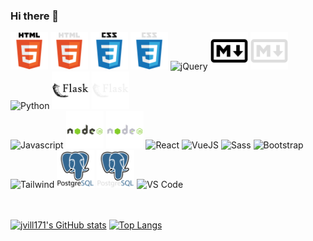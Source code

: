 ### Hi there 👋

<!--
**jvill171/jvill171** is a ✨ _special_ ✨ repository because its `README.md` (this file) appears on your GitHub profile.

Here are some ideas to get you started:

- 🔭 I’m currently working on ...
- 🌱 I’m currently learning ...
- 👯 I’m looking to collaborate on ...
- 🤔 I’m looking for help with ...
- 💬 Ask me about ...
- 📫 How to reach me: ...
- 😄 Pronouns: ...
- ⚡ Fun fact: ...
-->


<div id="devicons">
    <div>
        <!-- HTML5 -->
        <img src="./assets/LightMode/html5.svg#gh-light-mode-only" height="60px" alt="HTML5" title="HTML5">
        <img src="./assets/DarkMode/html5.svg#gh-dark-mode-only" height="60px" alt="HTML5" title="HTML5">
        <!-- CSS3 -->
        <img src="./assets/LightMode/css3.svg#gh-light-mode-only" height="60px" alt="CSS3" title="CSS3">
        <img src="./assets/DarkMode/css3.svg#gh-dark-mode-only" height="60px" alt="CSS3" title="CSS3">
        <!-- jQuery -->
        <img src="https://cdn.jsdelivr.net/gh/devicons/devicon/icons/jquery/jquery-plain-wordmark.svg" height="60px" alt="jQuery" title="jQuery"/>
        <!-- Markdown -->
        <img src="./assets/LightMode/markdown.svg#gh-light-mode-only" height="60px" alt="Markdown" title="Markdown">
        <img src="./assets/DarkMode/markdown.svg#gh-dark-mode-only" height="60px" alt="Markdown" title="Markdown">
        <!-- Python -->
        <img src="https://cdn.jsdelivr.net/gh/devicons/devicon/icons/python/python-original-wordmark.svg" height="60px" alt="Python" title="Python"/>
        <!-- Flask -->
        <img src="./assets/LightMode/flask.svg#gh-light-mode-only" height="60px" alt="Flask" title="Flask"/>
        <img src="./assets/DarkMode/flask.svg#gh-dark-mode-only" height="60px" alt="Flask" title="Flask"/>
    </div>
    <div>
        <!-- Javascript -->
        <img src="https://cdn.jsdelivr.net/gh/devicons/devicon/icons/javascript/javascript-original.svg" height="60px" alt="Javascript" title="Javascript"/>
        <!-- NodeJS -->
        <img src="./assets/LightMode/nodejs.svg#gh-light-mode-only" height="60px" alt="NodeJS" title="NodeJS"/>
        <img src="./assets/DarkMode/nodejs.svg#gh-dark-mode-only" height="60px" alt="NodeJS" title="NodeJS"/>
        <!-- React -->
        <img src="https://cdn.jsdelivr.net/gh/devicons/devicon/icons/react/react-original-wordmark.svg" height="60px" alt="React" title="React"/>
        <!-- VueJS -->
        <img src="https://cdn.jsdelivr.net/gh/devicons/devicon/icons/vuejs/vuejs-original-wordmark.svg" height="60px" alt="VueJS" title="VueJS"/>
        <!-- Sass -->
        <img src="https://cdn.jsdelivr.net/gh/devicons/devicon/icons/sass/sass-original.svg" height="60px" alt="Sass" title="Sass"/>
        <!-- Bootstrap -->
        <img src="https://cdn.jsdelivr.net/gh/devicons/devicon/icons/bootstrap/bootstrap-plain-wordmark.svg" height="60px" alt="Bootstrap" title="Bootstrap"/>
    </div>
    <div>
        <!-- Tailwind -->
        <img src="https://cdn.jsdelivr.net/gh/devicons/devicon/icons/tailwindcss/tailwindcss-plain.svg" height="60px" alt="Tailwind" title="Tailwind"/>
        <!-- PostgreSQL -->
        <img src="./assets/LightMode/postgresql.svg#gh-light-mode-only" height="60px" alt="PostgreSQL" title="PostgreSQL"/>
        <img src="./assets/DarkMode/postgresql.svg#gh-dark-mode-only" height="60px" alt="PostgreSQL" title="PostgreSQL"/>
        <!-- VS Code -->
        <img src="https://cdn.jsdelivr.net/gh/devicons/devicon/icons/vscode/vscode-original.svg" height="60px" alt="VS Code" title="VS Code"/>
    </div>
</div>

<br/>
<br/>

[![jvill171's GitHub stats](https://github-readme-stats.vercel.app/api?username=jvill171&hide=contribs,prs&show_icons=true&icon_color=3254E0&rank_icon=percentile&bg_color=50,ac6ff6,e5e0fb,e0dffb,3254e0&title_color=2F2F84&ring_color=3254E0)](https://github.com/anuraghazra/github-readme-stats)
[![Top Langs](https://github-readme-stats.vercel.app/api/top-langs/?username=jvill171&layout=donut-vertical&custom_title=jvill171%27s%20Most%20Used%20Languages&bg_color=45,e5e0fb,e0dffb,8498ec&title_color=2F2F84)](https://github.com/anuraghazra/github-readme-stats)

<!-- GH Dark Mode backgrounds:
        background-color: rgb(34, 39, 46);
        background-color: rgb(13, 17, 23);
        
    Leaving this here to reference background colors with SVGs if I add more later-->